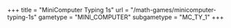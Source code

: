 +++
title = "MiniComputer Typing 1s"
url = "/math-games/minicomputer-typing-1s"
gametype = "MINI_COMPUTER"
subgametype = "MC_TY_1"
+++
